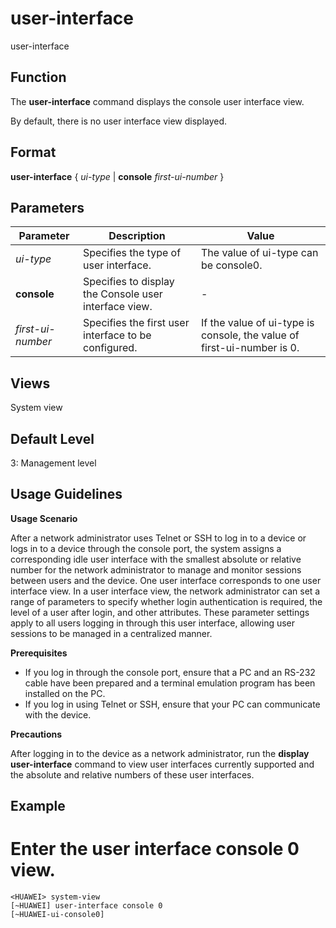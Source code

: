 user-interface
==============

user-interface

Function
--------



The **user-interface** command displays the console user interface view.



By default, there is no user interface view displayed.


Format
------

**user-interface** { *ui-type* | **console** *first-ui-number* }


Parameters
----------

| Parameter | Description | Value |
| --- | --- | --- |
| *ui-type* | Specifies the type of user interface. | The value of ui-type can be console0. |
| **console** | Specifies to display the Console user interface view. | - |
| *first-ui-number* | Specifies the first user interface to be configured. | If the value of ui-type is console, the value of first-ui-number is 0. |



Views
-----

System view


Default Level
-------------

3: Management level


Usage Guidelines
----------------

**Usage Scenario**

After a network administrator uses Telnet or SSH to log in to a device or logs in to a device through the console port, the system assigns a corresponding idle user interface with the smallest absolute or relative number for the network administrator to manage and monitor sessions between users and the device. One user interface corresponds to one user interface view. In a user interface view, the network administrator can set a range of parameters to specify whether login authentication is required, the level of a user after login, and other attributes. These parameter settings apply to all users logging in through this user interface, allowing user sessions to be managed in a centralized manner.

**Prerequisites**

* If you log in through the console port, ensure that a PC and an RS-232 cable have been prepared and a terminal emulation program has been installed on the PC.
* If you log in using Telnet or SSH, ensure that your PC can communicate with the device.

**Precautions**

After logging in to the device as a network administrator, run the **display user-interface** command to view user interfaces currently supported and the absolute and relative numbers of these user interfaces.


Example
-------

# Enter the user interface console 0 view.
```
<HUAWEI> system-view
[~HUAWEI] user-interface console 0
[~HUAWEI-ui-console0]

```